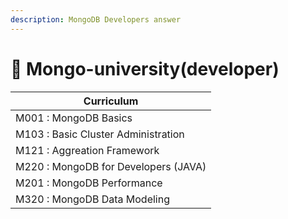 ```yaml
---
description: MongoDB Developers answer
---
```


# 📗 Mongo-university(developer)

| Curriculum                           |
| ------------------------------------ |
| M001 : MongoDB Basics                |
| M103 : Basic Cluster Administration  |
| M121 : Aggreation Framework          |
| M220 : MongoDB for Developers (JAVA) |
| M201 : MongoDB Performance           |
| M320 : MongoDB Data Modeling         |

